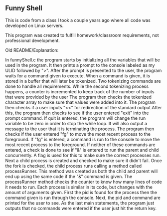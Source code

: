 ## Funny Shell

This is code from a class I took a couple years ago where all code was developed on Linux servers.

This program was created to fulfill homework/classroom requirements, not professional development.

Old README/Explanation:

In funnyShell.c the program starts by initializing all the variables that will
be used in the program. It then prints a prompt to the console labeled as my
ULID followed by ">". After the prompt is presented to the user, the program
waits for a command given to execute. When a command is given, it is stored
in a buffer that will later be tokenized. Two tokenizing commands are done to
handle all requirements. While the second tokenizing process happens, a counter is
incremented to keep track of the number of inputs that were provided by the user
The program then checks the tokenized character array to make sure that values
were added into it. The program then checks if a user inputs "<<" for redirection
of the standard output.After this, the program then checks to see if the user
entered "exit" into the prompt command. If quit is entered, the program will
change the run variable to be zero in order to stop the while loop. It will also
output a message to the user that it is terminating the process. The program then
checks if the user entered "fg" to move the most recent process to the foreground.
If "fg" is entered, a command is run to the console to move the most recent process
to the foreground. If neither of these commands are entered, a check is done to
see if "&" is entered to run the parent and child concurrently. A flag is used
for this to make sure the correct processes run. Next a child process is created
and checked to make sure it didn't fail. Once the fork is checked, the child
process runs calling a method called processRunner. This method was created as
both the child and parent will end up using the same code if the "&" command is
given. The processRunner method checks the counter to know how many lines of code
it needs to run. Each process is similar in its code, but changes with the amount
of arguments given. First the pid is found for the process then the command given
is run through the console. Next, the pid and command are printed for the user
to see. As the last main statements, the program just outputs that no commands
were entered if the user just hit the return key.
